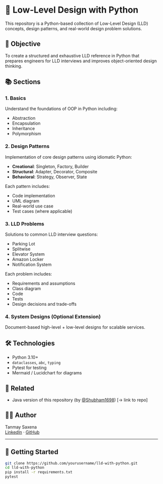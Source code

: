 # 🧠 Low-Level Design with Python

This repository is a Python-based collection of Low-Level Design (LLD) concepts, design patterns, and real-world design problem solutions.

## 🎯 Objective

To create a structured and exhaustive LLD reference in Python that prepares engineers for LLD interviews and improves object-oriented design thinking.

## 📚 Sections

### 1. Basics
Understand the foundations of OOP in Python including:
- Abstraction
- Encapsulation
- Inheritance
- Polymorphism

### 2. Design Patterns
Implementation of core design patterns using idiomatic Python:
- **Creational**: Singleton, Factory, Builder
- **Structural**: Adapter, Decorator, Composite
- **Behavioral**: Strategy, Observer, State

Each pattern includes:
- Code implementation
- UML diagram
- Real-world use case
- Test cases (where applicable)

### 3. LLD Problems
Solutions to common LLD interview questions:
- Parking Lot
- Splitwise
- Elevator System
- Amazon Locker
- Notification System

Each problem includes:
- Requirements and assumptions
- Class diagram
- Code
- Tests
- Design decisions and trade-offs

### 4. System Designs (Optional Extension)
Document-based high-level + low-level designs for scalable services.

## 🛠 Technologies

- Python 3.10+
- `dataclasses`, `abc`, `typing`
- Pytest for testing
- Mermaid / Lucidchart for diagrams

## 🔗 Related

- Java version of this repository (by [@Shubham1698](https://github.com/shubham1698/LLD)) [→ link to repo]

## 🙋‍♂️ Author

Tanmay Saxena  
[LinkedIn](https://www.linkedin.com/in/tanmay--saxena/) · [GitHub](https://github.com/jawsenigma)

---

## 🚀 Getting Started

```bash
git clone https://github.com/yourusername/lld-with-python.git
cd lld-with-python
pip install -r requirements.txt
pytest
